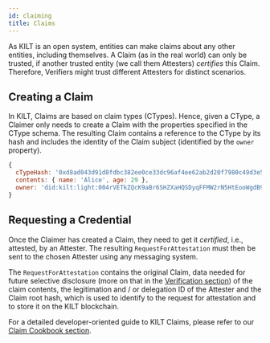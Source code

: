 ```yaml
---
id: claiming
title: Claims
---
```


As KILT is an open system, entities can make claims about any other entities, including themselves.
A Claim (as in the real world) can only be trusted, if another trusted entity (we call them Attesters) *certifies* this Claim.
Therefore, Verifiers might trust different Attesters for distinct scenarios.

## Creating a Claim

In KILT, Claims are based on claim types (CTypes).
Hence, given a CType, a Claimer only needs to create a Claim with the properties specified in the CType schema.
The resulting Claim contains a reference to the CType by its hash and includes the identity of the Claim subject (identified by the `owner` property).

<!-- TODO: Replace with dynamically-generated JSON -->
```js title="Claim example"
{
  cTypeHash: '0xd8ad043d91d8fdbc382ee0ce33dc96af4ee62ab2d20f7980c49d3e577d80e5f5',
  contents: { name: 'Alice', age: 29 },
  owner: 'did:kilt:light:004rVETkZQcK9aBr6SHZXaHQSDyqFFMW2rN5HtEooWgdB92JMg'
}
```

## Requesting a Credential

Once the Claimer has created a Claim, they need to get it *certified*, i.e., attested, by an Attester.
The resulting `RequestForAttestation` must then be sent to the chosen Attester using any messaging system.

The `RequestForAttestation` contains the original Claim, data needed for future selective disclosure (more on that in the [Verification section](./05_verification.md)) of the claim contents, the legitimation and / or delegation ID of the Attester and the Claim root hash, which is used to identify to the request for attestation and to store it on the KILT blockchain.

For a detailed developer-oriented guide to KILT Claims, please refer to our [Claim Cookbook section](../../develop/01_sdk/02_cookbook/04_claiming/02_attestation_request.md).

